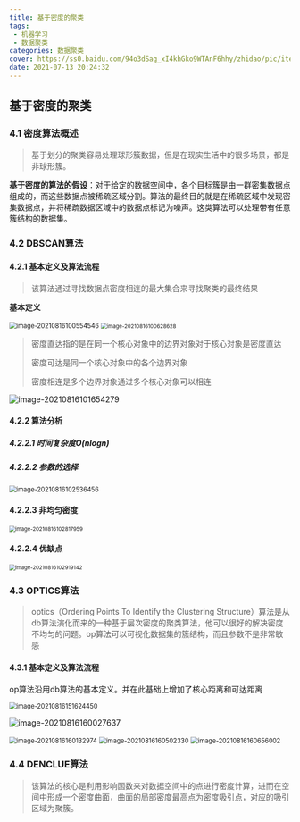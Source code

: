 ```yaml
---
title: 基于密度的聚类
tags:
 - 机器学习
 - 数据聚类
categories: 数据聚类
cover: https://ss0.baidu.com/94o3dSag_xI4khGko9WTAnF6hhy/zhidao/pic/item/8b13632762d0f70379f2e1750cfa513d2797c5d3.jpg
date: 2021-07-13 20:24:32
---
```




## 基于密度的聚类

### 4.1 密度算法概述

> 基于划分的聚类容易处理球形簇数据，但是在现实生活中的很多场景，都是非球形簇。

**基于密度的算法的假设**：对于给定的数据空间中，各个目标簇是由一群密集数据点组成的，而这些数据点被稀疏区域分割。算法的最终目的就是在稀疏区域中发现密集数据点，并将稀疏数据区域中的数据点标记为噪声。这类算法可以处理带有任意簇结构的数据集。

### 4.2 DBSCAN算法

#### 4.2.1 基本定义及算法流程

> 该算法通过寻找数据点密度相连的最大集合来寻找聚类的最终结果

**基本定义**

<img src="https://gitee.com/yan256992/cloudimages/raw/master/img/image-20210816100554546.png" alt="image-20210816100554546" style="zoom: 80%;" />

<img src="https://gitee.com/yan256992/cloudimages/raw/master/img/image-20210816100628628.png" alt="image-20210816100628628" style="zoom:67%;" />

> 密度直达指的是在同一个核心对象中的边界对象对于核心对象是密度直达
>
> 密度可达是同一个核心对象中的各个边界对象
>
> 密度相连是多个边界对象通过多个核心对象可以相连

![image-20210816101654279](https://gitee.com/yan256992/cloudimages/raw/master/img/image-20210816101654279.png)

#### 4.2.2 算法分析

##### 4.2.2.1 时间复杂度O(nlogn)

##### 4.2.2.2 参数的选择

<img src="https://gitee.com/yan256992/cloudimages/raw/master/img/image-20210816102536456.png" alt="image-20210816102536456" style="zoom:80%;" />

#### 4.2.2.3 非均匀密度

<img src="https://gitee.com/yan256992/cloudimages/raw/master/img/image-20210816102817959.png" alt="image-20210816102817959" style="zoom:67%;" />

#### 4.2.2.4 优缺点

<img src="https://gitee.com/yan256992/cloudimages/raw/master/img/image-20210816102919142.png" alt="image-20210816102919142" style="zoom:67%;" />

### 4.3 OPTICS算法

> optics（Ordering Points To Identify the Clustering Structure）算法是从db算法演化而来的一种基于层次密度的聚类算法，他可以很好的解决密度不均匀的问题。op算法可以可视化数据集的簇结构，而且参数不是非常敏感

#### 4.3.1 基本定义及算法流程

op算法沿用db算法的基本定义。并在此基础上增加了核心距离和可达距离

<img src="https://gitee.com/yan256992/cloudimages/raw/master/img/image-20210816151624450.png" alt="image-20210816151624450" style="zoom:80%;" />

![image-20210816160027637](C:\Users\25699\AppData\Roaming\Typora\typora-user-images\image-20210816160027637.png)

<img src="https://gitee.com/yan256992/cloudimages/raw/master/img/image-20210816160132974.png" alt="image-20210816160132974" style="zoom:80%;" />

<img src="https://gitee.com/yan256992/cloudimages/raw/master/img/image-20210816160502330.png" alt="image-20210816160502330" style="zoom:80%;" />

<img src="https://gitee.com/yan256992/cloudimages/raw/master/img/image-20210816160656002.png" alt="image-20210816160656002" style="zoom:80%;" />

### 4.4 DENCLUE算法

> 该算法的核心是利用影响函数来对数据空间中的点进行密度计算，进而在空间中形成一个密度曲面，曲面的局部密度最高点为密度吸引点，对应的吸引区域为聚簇。

